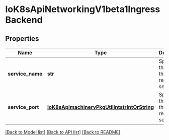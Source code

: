 # IoK8sApiNetworkingV1beta1IngressBackend

## Properties
Name | Type | Description | Notes
------------ | ------------- | ------------- | -------------
**service_name** | **str** | Specifies the name of the referenced service. | 
**service_port** | [**IoK8sApimachineryPkgUtilIntstrIntOrString**](IoK8sApimachineryPkgUtilIntstrIntOrString.md) | Specifies the port of the referenced service. | 

[[Back to Model list]](../README.md#documentation-for-models) [[Back to API list]](../README.md#documentation-for-api-endpoints) [[Back to README]](../README.md)



